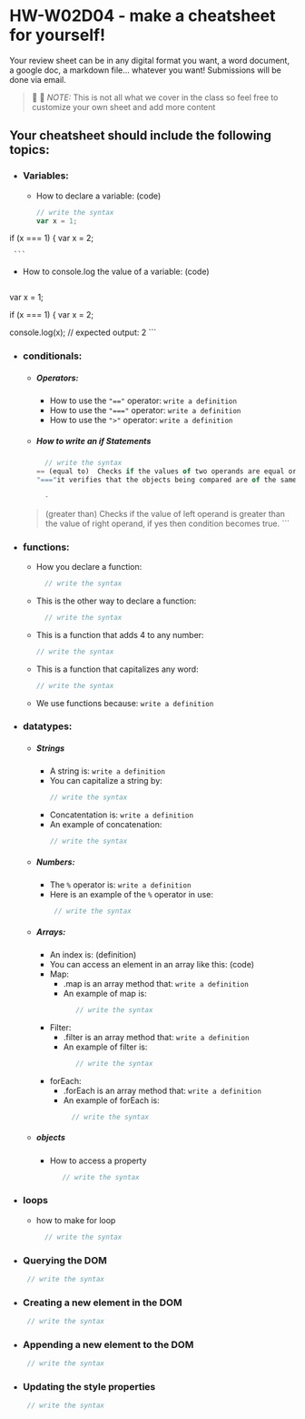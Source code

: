# HW-W02D04 - make a cheatsheet for yourself!

Your review sheet can be in any digital format you want, a word document, a google doc, a markdown file… whatever you want! Submissions will be done via email.

> 📢 📢  *NOTE:*  This is not all what we cover in the class so feel free to customize your own sheet and add more content

## Your cheatsheet should include the following topics:

* ### Variables:
  * How to declare a variable: (code)
    ```javascript
    // write the syntax
    var x = 1;

if (x === 1) {
  var x = 2;

  
     ```
  * How to console.log the value of a variable: (code)
    ```javascript
   var x = 1;

if (x === 1) {
  var x = 2;

  console.log(x);
  // expected output: 2
     ```
* ### conditionals:
  * ##### Operators:
    * How to use the `"=="` operator: 
       `write a definition `
    * How to use the `"==="` operator: 
       `write a definition `
    * How to use the `">"` operator: 
        `write a definition `
   * ##### How to write an if Statements 
      ```javascript
        // write the syntax
     == (equal to)	Checks if the values of two operands are equal or not, if yes then condition becomes true.
     "==="it verifies that the objects being compared are of the same type and avoids implicit conversions.

        -
    >(greater than)	Checks if the value of left operand is greater than the value of right operand, if yes then condition becomes true.
       ```
 * ### functions:
    * How you declare a function: 
      ```javascript
        // write the syntax
       ```
    * This is the other way to declare a function: 
      ```javascript
        // write the syntax
       ```
    * This is a function that adds 4 to any number:
        ```javascript
        // write the syntax
       ```
    * This is a function that capitalizes any word: 
        ```javascript
        // write the syntax
       ```
    * We use functions because:
     `write a definition `
* ### datatypes:
  * ##### Strings
    * A string is: 
        `write a definition `
    * You can capitalize a string by: 
        ```javascript
        // write the syntax
       ```
    * Concatentation is: 
        `write a definition `
    * An example of concatenation:
         ```javascript
        // write the syntax
       ```
  * ##### Numbers:
    * The `%` operator is: 
       `write a definition `
    * Here is an example of the `%` operator in use:
       ```javascript
        // write the syntax
       ```
  * ##### Arrays:
    * An index is: (definition)
    * You can access an element in an array like this: (code)
    * Map:
      * .map is an array method that: 
         `write a definition `
      * An example of map is: 
        ```javascript
           // write the syntax
         ```
    * Filter:
      * .filter is an array method that: 
          `write a definition `
      * An example of filter is: 
        ```javascript
           // write the syntax
         ```
    * forEach:
      * .forEach is an array method that: 
         `write a definition `
      *  An example of forEach is: 
         ```javascript
           // write the syntax
         ```

   * ##### objects
     * How to access a property  
        ```javascript
           // write the syntax
        ```
* ### loops
     *   how to make for loop 
         ```javascript
           // write the syntax
          ```
* ### Querying the DOM
  ```javascript
   // write the syntax
  ```
* ### Creating a new element in the DOM
  ```javascript
   // write the syntax
  ```
* ### Appending a new element to the DOM
  ```javascript
   // write the syntax
  ```
* ### Updating the style properties
  ```javascript
   // write the syntax
  ```
